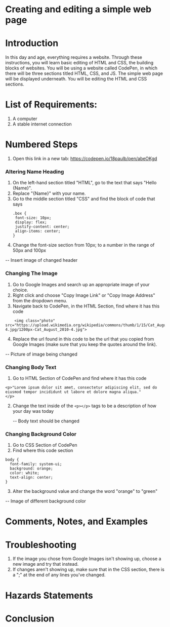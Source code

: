 # Creating and editing a simple web page

# Introduction
In this day and age, everything requires a website. Through these instructions, you will learn basic editing of HTML and CSS, the building blocks of websites. You will be using a website called CodePen, in which there will be three sections titled HTML, CSS, and JS. The simple web page will be displayed underneath. You will be editing the HTML and CSS sections.

# List of Requirements:
1. A computer
2. A stable internet connection

# Numbered Steps
1. Open this link in a new tab: https://codepen.io/18paulb/pen/abeOKgd

### Altering Name Heading
1. On the left-hand section titled "HTML", go to the text that says "Hello {Name}".
2. Replace "{Name}" with your name.
3. Go to the middle section titled "CSS" and find the block of code that says
   ```
   .box {
    font-size: 10px;
    display: flex;
    justify-content: center;
    align-items: center;
   }
   ```
4. Change the font-size section from 10px; to a number in the range of 50px and 100px

-- Insert image of changed header

### Changing The Image
1. Go to Google Images and search up an appropriate image of your choice.
2. Right click and choose "Copy Image Link" or "Copy Image Address" from the dropdown menu.
3. Navigate back to CodePen, in the HTML Section, find where it has this code
```
    <img class="photo" src="https://upload.wikimedia.org/wikipedia/commons/thumb/1/15/Cat_August_2010-4.jpg/1200px-Cat_August_2010-4.jpg">
```
4. Replace the url found in this code to be the url that you copied from Google Images (make sure that you keep the quotes around the link).

-- Picture of image being changed

### Changing Body Text
1. Go to HTML Section of CodePen and find where it has this code
```
<p>"Lorem ipsum dolor sit amet, consectetur adipiscing elit, sed do eiusmod tempor incididunt ut labore et dolore magna aliqua."
</p>
```
2. Change the text inside of the `<p></p>` tags to be a description of how your day was today

   -- Body text should be changed
### Changing Background Color
1. Go to CSS Section of CodePen
2. Find where this code section
```
body {
  font-family: system-ui;
  background: orange;
  color: white;
  text-align: center;
}
```
3. Alter the background value and change the word "orange" to "green"


-- Image of different background color

# Comments, Notes, and Examples

# Troubleshooting
1. If the image you chose from Google Images isn't showing up, choose a new image and try that instead.
2. If changes aren't showing up, make sure that in the CSS section, there is a ";" at the end of any lines you've changed.

# Hazards Statements

# Conclusion
